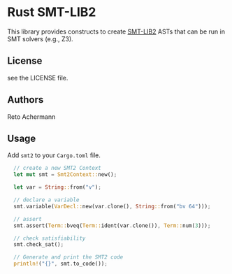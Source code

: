 # Rust SMT-LIB2

This library provides constructs to create [SMT-LIB2](http://smtlib.cs.uiowa.edu/papers/smt-lib-reference-v2.6-r2021-05-12.pdf) ASTs that can be run in SMT solvers (e.g., Z3).

## License

see the LICENSE file.

## Authors

Reto Achermann


## Usage

Add `smt2` to your `Cargo.toml` file.

```rust
  // create a new SMT2 Context
  let mut smt = Smt2Context::new();

  let var = String::from("v");

  // declare a variable
  smt.variable(VarDecl::new(var.clone(), String::from("bv 64")));

  // assert
  smt.assert(Term::bveq(Term::ident(var.clone()), Term::num(3)));

  // check satisfiability
  smt.check_sat();

  // Generate and print the SMT2 code
  println!("{}", smt.to_code());
```